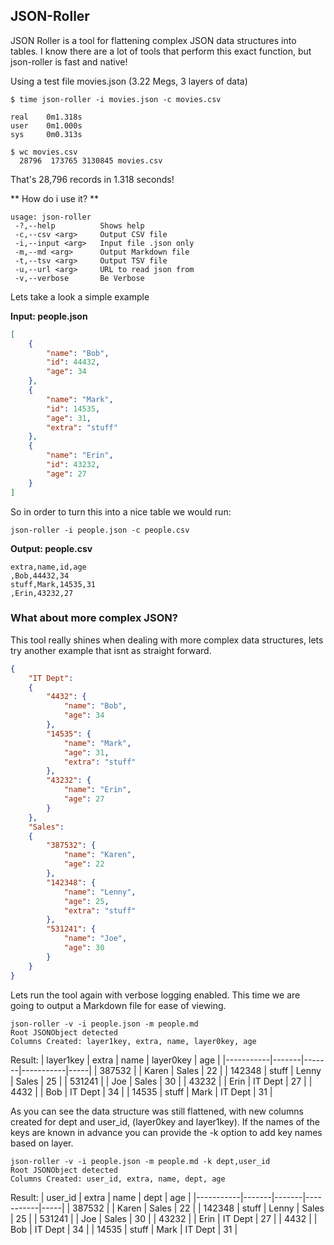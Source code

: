 ## JSON-Roller ##

JSON Roller is a tool for flattening complex JSON data structures into tables. I know there are a lot of tools that perform this exact function, but json-roller is fast and native!

Using a test file movies.json (3.22 Megs, 3 layers of data)
```
$ time json-roller -i movies.json -c movies.csv

real    0m1.318s
user    0m1.000s
sys     0m0.313s

$ wc movies.csv
  28796  173765 3130845 movies.csv
```
That's 28,796 records in 1.318 seconds!

** How do i use it? **
```
usage: json-roller
 -?,--help          Shows help
 -c,--csv <arg>     Output CSV file
 -i,--input <arg>   Input file .json only
 -m,--md <arg>      Output Markdown file
 -t,--tsv <arg>     Output TSV file
 -u,--url <arg>     URL to read json from
 -v,--verbose       Be Verbose
```

Lets take a look a simple example

**Input: people.json**
```json
[
    {
        "name": "Bob",
        "id": 44432,
        "age": 34
    },
    {
        "name": "Mark",
        "id": 14535,
        "age": 31,
        "extra": "stuff"
    },
    {
        "name": "Erin",
        "id": 43232,
        "age": 27
    }
]
```

So in order to turn this into a nice table we would run:
```
json-roller -i people.json -c people.csv
```

**Output: people.csv**
```csv
extra,name,id,age
,Bob,44432,34
stuff,Mark,14535,31
,Erin,43232,27
```

### What about more complex JSON? ###
This tool really shines when dealing with more complex data structures, lets try another example that isnt as straight forward.

```json
{
    "IT Dept":
    {
        "4432": {
            "name": "Bob",
            "age": 34
        },
        "14535": {
            "name": "Mark",
            "age": 31,
            "extra": "stuff"
        },
        "43232": {
            "name": "Erin",
            "age": 27
        }
    },
    "Sales":
    {
        "387532": {
            "name": "Karen",
            "age": 22
        },
        "142348": {
            "name": "Lenny",
            "age": 25,
            "extra": "stuff"
        },
        "531241": {
            "name": "Joe",
            "age": 30
        }
    }
}
```

Lets run the tool again with verbose logging enabled. This time we are going to
output a Markdown file for ease of viewing.
```
json-roller -v -i people.json -m people.md
Root JSONObject detected
Columns Created: layer1key, extra, name, layer0key, age
```

Result:
| layer1key | extra | name  | layer0key | age |
|-----------|-------|-------|-----------|-----|
| 387532    |       | Karen | Sales     | 22  |
| 142348    | stuff | Lenny | Sales     | 25  |
| 531241    |       | Joe   | Sales     | 30  |
| 43232     |       | Erin  | IT Dept   | 27  |
| 4432      |       | Bob   | IT Dept   | 34  |
| 14535     | stuff | Mark  | IT Dept   | 31  |


As you can see the data structure was still flattened, with new columns created
for dept and user_id, (layer0key and layer1key). If the names of the keys are known
in advance you can provide the -k option to add key names based on layer.

```
json-roller -v -i people.json -m people.md -k dept,user_id
Root JSONObject detected
Columns Created: user_id, extra, name, dept, age
```

Result:
| user_id   | extra | name  | dept      | age |
|-----------|-------|-------|-----------|-----|
| 387532    |       | Karen | Sales     | 22  |
| 142348    | stuff | Lenny | Sales     | 25  |
| 531241    |       | Joe   | Sales     | 30  |
| 43232     |       | Erin  | IT Dept   | 27  |
| 4432      |       | Bob   | IT Dept   | 34  |
| 14535     | stuff | Mark  | IT Dept   | 31  |
